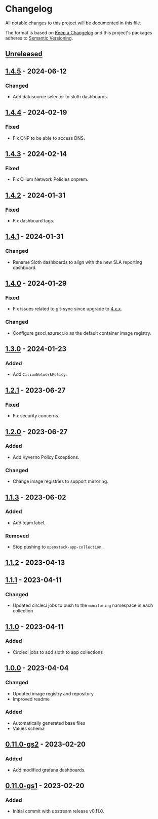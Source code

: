 # Changelog

All notable changes to this project will be documented in this file.

The format is based on [Keep a Changelog](http://keepachangelog.com/en/1.0.0/)
and this project's packages adheres to [Semantic Versioning](http://semver.org/spec/v2.0.0.html).

## [Unreleased]

## [1.4.5] - 2024-06-12

### Changed

- Add datasource selector to sloth dashboards.

## [1.4.4] - 2024-02-19

### Fixed

- Fix CNP to be able to access DNS.

## [1.4.3] - 2024-02-14

### Fixed

- Fix Cilium Network Policies onprem.

## [1.4.2] - 2024-01-31

### Fixed

- Fix dashboard tags.

## [1.4.1] - 2024-01-31

### Changed

- Rename Sloth dashboards to align with the new SLA reporting dashboard.

## [1.4.0] - 2024-01-29

### Fixed

- Fix issues related to git-sync since upgrade to [4.x.x](https://github.com/kubernetes/git-sync/releases/tag/v4.0.0).

### Changed

- Configure gsoci.azurecr.io as the default container image registry.

## [1.3.0] - 2024-01-23

### Added

- Add `CiliumNetworkPolicy`.

## [1.2.1] - 2023-06-27

### Fixed

- Fix security concerns.

## [1.2.0] - 2023-06-27

### Added

- Add Kyverno Policy Exceptions.

### Changed

- Change image registries to support mirroring.

## [1.1.3] - 2023-06-02

### Added

- Add team label.

### Removed

- Stop pushing to `openstack-app-collection`.

## [1.1.2] - 2023-04-13

## [1.1.1] - 2023-04-11

### Changed

- Updated circleci jobs to push to the `monitoring` namespace in each collection

## [1.1.0] - 2023-04-11

### Added

- Circleci jobs to add sloth to app collections

## [1.0.0] - 2023-04-04

### Changed

- Updated image registry and repository
- Improved readme

### Added

- Automatically generated base files
- Values schema

## [0.11.0-gs2] - 2023-02-20

### Added

- Add modified grafana dashboards.

## [0.11.0-gs1] - 2023-02-20

### Added

- Initial commit with upstream release v0.11.0.

[Unreleased]: https://github.com/giantswarm/sloth-app/compare/v1.4.5...HEAD
[1.4.5]: https://github.com/giantswarm/sloth-app/compare/v1.4.4...v1.4.5
[1.4.4]: https://github.com/giantswarm/sloth-app/compare/v1.4.3...v1.4.4
[1.4.3]: https://github.com/giantswarm/sloth-app/compare/v1.4.2...v1.4.3
[1.4.2]: https://github.com/giantswarm/sloth-app/compare/v1.4.1...v1.4.2
[1.4.1]: https://github.com/giantswarm/sloth-app/compare/v1.4.0...v1.4.1
[1.4.0]: https://github.com/giantswarm/sloth-app/compare/v1.3.0...v1.4.0
[1.3.0]: https://github.com/giantswarm/sloth-app/compare/v1.2.1...v1.3.0
[1.2.1]: https://github.com/giantswarm/sloth-app/compare/v1.2.0...v1.2.1
[1.2.0]: https://github.com/giantswarm/sloth-app/compare/v1.1.3...v1.2.0
[1.1.3]: https://github.com/giantswarm/sloth-app/compare/v1.1.2...v1.1.3
[1.1.2]: https://github.com/giantswarm/sloth-app/compare/v1.1.1...v1.1.2
[1.1.1]: https://github.com/giantswarm/sloth-app/compare/v1.1.0...v1.1.1
[1.1.0]: https://github.com/giantswarm/sloth-app/compare/v1.0.0...v1.1.0
[1.0.0]: https://github.com/giantswarm/sloth-app/compare/v0.11.0-gs2...v1.0.0
[0.11.0-gs2]: https://github.com/giantswarm/sloth-app/compare/v0.11.0-gs1...v0.11.0-gs2
[0.11.0-gs1]: https://github.com/giantswarm/sloth-app/compare/v0.0.0...v0.11.0-gs1
